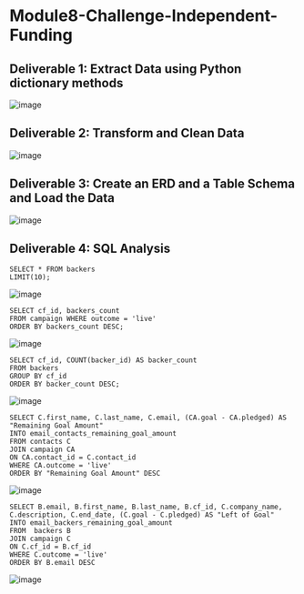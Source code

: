 # Module8-Challenge-Independent-Funding
## Deliverable 1: Extract Data using Python dictionary methods
![image](https://user-images.githubusercontent.com/31812730/196046594-f856a75f-af97-40c4-b691-397b2ca6295c.png)


## Deliverable 2: Transform and Clean Data 
![image](https://user-images.githubusercontent.com/31812730/196046331-f3a8be90-835e-4f92-ad6d-cbb5fae10d9c.png)


## Deliverable 3: Create an ERD and a Table Schema and Load the Data
![image](https://user-images.githubusercontent.com/31812730/196045941-d6916745-7d1f-423d-9670-cad8533d3cae.png)

## Deliverable 4: SQL Analysis

    SELECT * FROM backers 
    LIMIT(10);

![image](https://user-images.githubusercontent.com/31812730/196050860-e94ed552-22f0-4100-aaac-a163cadf9ea0.png)

    SELECT cf_id, backers_count 
    FROM campaign WHERE outcome = 'live' 
    ORDER BY backers_count DESC;

![image](https://user-images.githubusercontent.com/31812730/196050908-4f321840-34c1-4759-96ff-91f260e7f60d.png)

    SELECT cf_id, COUNT(backer_id) AS backer_count 
    FROM backers 
    GROUP BY cf_id 
    ORDER BY backer_count DESC;

![image](https://user-images.githubusercontent.com/31812730/196050989-e05ca158-3176-4a43-9cb5-26e3c97d59ba.png)

    SELECT C.first_name, C.last_name, C.email, (CA.goal - CA.pledged) AS "Remaining Goal Amount"
    INTO email_contacts_remaining_goal_amount
    FROM contacts C
    JOIN campaign CA
    ON CA.contact_id = C.contact_id
    WHERE CA.outcome = 'live' 
    ORDER BY "Remaining Goal Amount" DESC

![image](https://user-images.githubusercontent.com/31812730/196059737-79e18e23-d663-4e4a-8ffd-4ad6a20a6165.png)

    SELECT B.email, B.first_name, B.last_name, B.cf_id, C.company_name, C.description, C.end_date, (C.goal - C.pledged) AS "Left of Goal"
    INTO email_backers_remaining_goal_amount
    FROM  backers B
    JOIN campaign C
    ON C.cf_id = B.cf_id
    WHERE C.outcome = 'live'
    ORDER BY B.email DESC
    
![image](https://user-images.githubusercontent.com/31812730/196059897-b626c96b-ec6c-49b1-9152-28f823915bd0.png)

